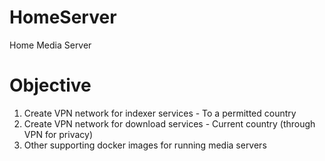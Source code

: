# HomeServer
Home Media Server

# Objective
1. Create VPN network for indexer services - To a permitted country
2. Create VPN network for download services - Current country (through VPN for privacy)
3. Other supporting docker images for running media servers

